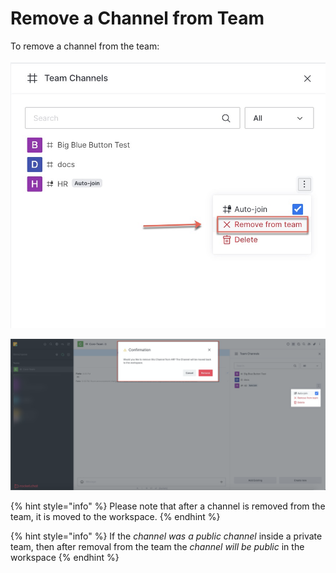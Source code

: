 # Remove a Channel from Team

To remove a channel from the team:

![](<../../../../../.gitbook/assets/image (361).png>)

![](<../../../../../.gitbook/assets/image (362).png>)

{% hint style="info" %}
Please note that after a channel is removed from the team, it is moved to the workspace.
{% endhint %}

{% hint style="info" %}
If the _channel was a public channel_ inside a private team, then after removal from the team the _channel will be public_ in the workspace
{% endhint %}
